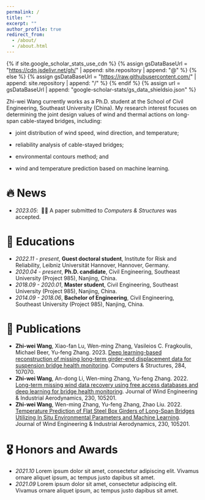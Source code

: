 ```yaml
---
permalink: /
title: ""
excerpt: ""
author_profile: true
redirect_from: 
  - /about/
  - /about.html
---
```


{% if site.google_scholar_stats_use_cdn %}
{% assign gsDataBaseUrl = "https://cdn.jsdelivr.net/gh/" | append: site.repository | append: "@" %}
{% else %}
{% assign gsDataBaseUrl = "https://raw.githubusercontent.com/" | append: site.repository | append: "/" %}
{% endif %}
{% assign url = gsDataBaseUrl | append: "google-scholar-stats/gs_data_shieldsio.json" %}

<span class='anchor' id='about-me'></span>

Zhi-wei Wang currently works as a Ph.D. student at the School of Civil Engineering, Southeast University (China). My research interest focuses on determining the joint design values of wind and thermal actions on long-span cable-stayed bridges, including: 

- joint distribution of wind speed, wind direction, and temperature; 

- reliability analysis of cable-stayed bridges; 

- environmental contours method; and 

- wind and temperature prediction based on machine learning.

# 🔥 News
- *2023.05*: &nbsp;🎉🎉 A paper submitted to *Computers & Structures* was accepted. 

# 📖 Educations
- *2022.11 - present*, **Guest doctoral student**, Institute for Risk and Reliability, Leibniz Universität Hannover, Hannover, Germany. 
- *2020.04 - present*, **Ph.D. candidate**, Civil Engineering, Southeast University (Project 985), Nanjing, China. 
- *2018.09 - 2020.01*, **Master student**, Civil Engineering, Southeast University (Project 985), Nanjing, China. 
- *2014.09 - 2018.06*, **Bachelor of Engineering**, Civil Engineering, Southeast University (Project 985), Nanjing, China.

# 📝 Publications 

- **Zhi-wei Wang**, Xiao-fan Lu, Wen-ming Zhang, Vasileios C. Fragkoulis, Michael Beer, Yu-feng Zhang. 2023. [Deep learning-based reconstruction of missing long-term girder-end displacement data for suspension bridge health monitoring](https://doi.org/10.1016/j.compstruc.2023.107070). Computers & Structures, 284, 107070.
- **Zhi-wei Wang**, An-dong Li, Wen-ming Zhang, Yu-feng Zhang. 2022. [Long-term missing wind data recovery using free access databases and deep learning for bridge health monitoring](https://doi.org/10.1016/j.jweia.2022.105201). Journal of Wind Engineering & Industrial Aerodynamics, 230, 105201.
- **Zhi-wei Wang**, Wen-ming Zhang, Yu-feng Zhang, Zhao Liu. 2022. [Temperature Prediction of Flat Steel Box Girders of Long-Span Bridges Utilizing In Situ Environmental Parameters and Machine Learning](https://doi.org/10.1061/(Asce)Be.1943-5592.0001840). Journal of Wind Engineering & Industrial Aerodynamics, 230, 105201.

# 🎖 Honors and Awards
- *2021.10* Lorem ipsum dolor sit amet, consectetur adipiscing elit. Vivamus ornare aliquet ipsum, ac tempus justo dapibus sit amet. 
- *2021.09* Lorem ipsum dolor sit amet, consectetur adipiscing elit. Vivamus ornare aliquet ipsum, ac tempus justo dapibus sit amet. 
